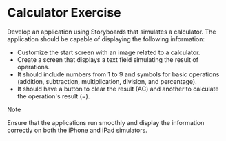 # Calculator Exercise

Develop an application using Storyboards that simulates a calculator. The application should be capable of displaying the following information:
- Customize the start screen with an image related to a calculator.
- Create a screen that displays a text field simulating the result of operations.
- It should include numbers from 1 to 9 and symbols for basic operations (addition, subtraction, multiplication, division, and percentage).
- It should have a button to clear the result (AC) and another to calculate the operation's result (=).

> [!NOTE]
> Ensure that the applications run smoothly and display the information correctly on both the iPhone and iPad simulators.
